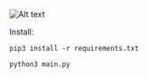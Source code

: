 
<img title="a title" alt="Alt text" src="https://cdn.discordapp.com/attachments/525091274601005056/1023627362371391508/xerapy.png">


Install:
```
pip3 install -r requirements.txt

python3 main.py
```
